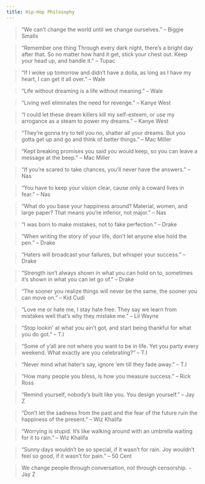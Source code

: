 ```yaml
---
title: Hip-Hop Philosophy
--- 
```


> “We can’t change the world until we change ourselves.” – Biggie Smalls

> “Remember one thing Through every dark night, there’s a bright day after that. So no matter how hard it get, stick your chest out. Keep your head up, and handle it.” – Tupac

> “If I woke up tomorrow and didn’t have a dolla, as long as I have my heart, I can get it all over.” – Wale

> “Life without dreaming is a life without meaning.” – Wale

> “Living well eliminates the need for revenge.” – Kanye West

> “I could let these dream killers kill my self-esteem, or use my arrogance as a steam to power my dreams.” – Kanye West

> “They’re gonna try to tell you no, shatter all your dreams. But you gotta get up and go and think of better things.” – Mac Miller

> “Kept breaking promises you said you would keep, so you can leave a message at the beep.” – Mac Miller

> “If you’re scared to take chances, you’ll never have the answers.” – Nas

> “You have to keep your vision clear, cause only a coward lives in fear.” – Nas

> “What do you base your happiness around? Material, women, and large paper? That means you’re inferior, not major.” – Nas

> “I was born to make mistakes, not to fake perfection.” – Drake

> “When writing the story of your life, don’t let anyone else hold the pen.” – Drake

> “Haters will broadcast your failures, but whisper your success.” – Drake

> “Strength isn’t always shown in what you can hold on to, sometimes it’s shown in what you can let go of.” – Drake

> “The sooner you realize things will never be the same, the sooner you can move on.” – Kid Cudi

> “Love me or hate me, I stay hate free. They say we learn from mistakes well that’s why they mistake me.” – Lil Wayne

> “Stop lookin’ at what you ain’t got, and start being thankful for what you do got.” – T.I

> “Some of y’all are not where you want to be in life. Yet you party every weekend. What exactly are you celebrating?” – T.I

> “Never mind what hater’s say, ignore ’em till they fade away.” – T.I

> “How many people you bless, is how you measure success.” – Rick Ross

> “Remind yourself, nobody’s built like you. You design yourself.” – Jay Z

> “Don’t let the sadness from the past and the fear of the future ruin the happiness of the present.” – Wiz Khalifa

> “Worrying is stupid. It’s like walking around with an umbrella waiting for it to rain.” – Wiz Khalifa

> “Sunny days wouldn’t be so special, if it wasn’t for rain. Joy wouldn’t feel so good, if it wasn’t for pain.” – 50 Cent

> We change people through conversation, not through censorship. - Jay Z

